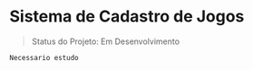 <h1>Sistema de Cadastro de Jogos</h1>

> Status do Projeto: Em Desenvolvimento

```
Necessario estudo
```
